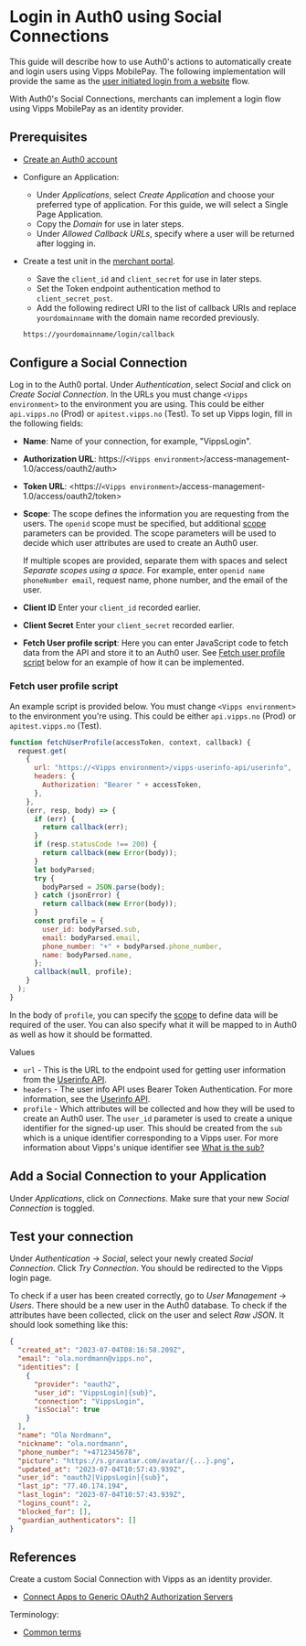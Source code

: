 <!-- START_METADATA
---
title: Login in Auth0 using Social Connections
sidebar_label: Login using Social Connections
sidebar_position: 191
pagination_next: null
pagination_prev: null
---
END_METADATA -->

# Login in Auth0 using Social Connections

This guide will describe how to use Auth0's actions to automatically create and login users using Vipps MobilePay.
The following implementation will provide the same as the
[user initiated login from a website](../../../how-it-works/user-initiated-login-howitworks.md#the-login-process) flow.

With Auth0's Social Connections, merchants can implement a login flow using Vipps MobilePay as an identity provider.

## Prerequisites

* [Create an Auth0 account](https://auth0.com/signup)
* Configure an Application:

  * Under *Applications*, select *Create Application* and choose your preferred type of application. For this guide, we will select a Single Page Application.
  * Copy the *Domain* for use in later steps.
  * Under *Allowed Callback URLs*, specify where a user will be returned after logging in.

* Create a test unit in the [merchant portal](https://developer.vippsmobilepay.com/docs/developer-resources/portal/).

  * Save the `client_id` and `client_secret` for use in later steps.
  * Set the Token endpoint authentication method to `client_secret_post`.
  * Add the following redirect URI to the list of callback URIs and replace `yourdomainname` with the domain name recorded previously.

  ```bash
  https://yourdomainname/login/callback
  ```

## Configure a Social Connection

Log in to the Auth0 portal. Under *Authentication*, select *Social* and click on *Create Social Connection*. In the URLs you must change `<Vipps environment>` to the environment you are using. This could be either `api.vipps.no` (Prod) or `apitest.vipps.no` (Test). To set up Vipps login, fill in the following fields:

* **Name**: Name of your connection, for example, "VippsLogin".

* **Authorization URL**: https://`<Vipps environment>`/access-management-1.0/access/oauth2/auth>

* **Token URL**: <https://`<Vipps environment>`/access-management-1.0/access/oauth2/token>

* **Scope**: The scope defines the information you are requesting from the users. The `openid` scope must be specified, but additional
[scope](../../core-concepts.md#scopes) parameters can be provided.
The scope parameters will be used to decide which user attributes are used to create an Auth0 user.

  If multiple scopes are provided, separate them with spaces and select *Separate scopes using a space*.
For example, enter `openid name phoneNumber email`, request name, phone number, and the email of the user.

* **Client ID** Enter your `client_id` recorded earlier.

* **Client Secret** Enter your `client_secret` recorded earlier.

* **Fetch User profile script**: Here you can enter JavaScript code to fetch data from the API and store it to an Auth0 user. See [Fetch user profile script](#fetch-user-profile-script) below for an example of how it can be implemented.

### Fetch user profile script

An example script is provided below. You must change `<Vipps environment>` to the environment you're using. This could be either `api.vipps.no` (Prod) or `apitest.vipps.no` (Test).

```js
function fetchUserProfile(accessToken, context, callback) {
  request.get(
    {
      url: "https://<Vipps environment>/vipps-userinfo-api/userinfo",
      headers: {
        Authorization: "Bearer " + accessToken,
      },
    },
    (err, resp, body) => {
      if (err) {
        return callback(err);
      }
      if (resp.statusCode !== 200) {
        return callback(new Error(body));
      }
      let bodyParsed;
      try {
        bodyParsed = JSON.parse(body);
      } catch (jsonError) {
        return callback(new Error(body));
      }
      const profile = {
        user_id: bodyParsed.sub,
        email: bodyParsed.email,
        phone_number: "+" + bodyParsed.phone_number,
        name: bodyParsed.name,
      };
      callback(null, profile);
    }
  );
}
```

In the body of `profile`, you can specify the [scope](../../core-concepts.md#scopes) to define data will be required of the user. You can also specify what it will be mapped to in Auth0 as well as how it should be formatted.

Values

* `url` - This is the URL to the endpoint used for getting user information from the [Userinfo API](https://developer.vippsmobilepay.com/docs/APIs/userinfo-api/).
* `headers` - The user info API uses Bearer Token Authentication. For more information, see the [Userinfo API](https://developer.vippsmobilepay.com/docs/APIs/userinfo-api/).
* `profile` - Which attributes will be collected and how they will be used to create an Auth0 user. The `user_id` parameter is used to create a unique identifier for the signed-up user. This should be created from the `sub` which is a unique identifier corresponding to a Vipps user. For more information about Vipps's unique identifier see [What is the sub?](https://developer.vippsmobilepay.com/docs/APIs/userinfo-api/userinfo-api-faq/#what-is-the-sub)

## Add a Social Connection to your Application

Under *Applications*, click on *Connections*. Make sure that your new *Social Connection* is toggled.

## Test your connection

Under *Authentication* -> *Social*, select your newly created *Social Connection*. Click *Try Connection*. You should be redirected to the Vipps login page.

To check if a user has been created correctly, go to *User Management* -> *Users*. There should be a new user in the Auth0 database. To check if the attributes have been collected, click on the user and select *Raw JSON*. It should look something like this:

```json
{
  "created_at": "2023-07-04T08:16:58.209Z",
  "email": "ola.nordmann@vipps.no",
  "identities": [
    {
      "provider": "oauth2",
      "user_id": "VippsLogin|{sub}",
      "connection": "VippsLogin",
      "isSocial": true
    }
  ],
  "name": "Ola Nordmann",
  "nickname": "ola.nordmann",
  "phone_number": "+4712345678",
  "picture": "https://s.gravatar.com/avatar/{...}.png",
  "updated_at": "2023-07-04T10:57:43.939Z",
  "user_id": "oauth2|VippsLogin|{sub}",
  "last_ip": "77.40.174.194",
  "last_login": "2023-07-04T10:57:43.939Z",
  "logins_count": 2,
  "blocked_for": [],
  "guardian_authenticators": []
}
```

## References

Create a custom Social Connection with Vipps as an identity provider.

* [Connect Apps to Generic OAuth2 Authorization Servers](https://auth0.com/docs/authenticate/identity-providers/social-identity-providers/oauth2)

Terminology:

* [Common terms](https://developer.vippsmobilepay.com/docs/knowledge-base/terminology/#common-terms)
